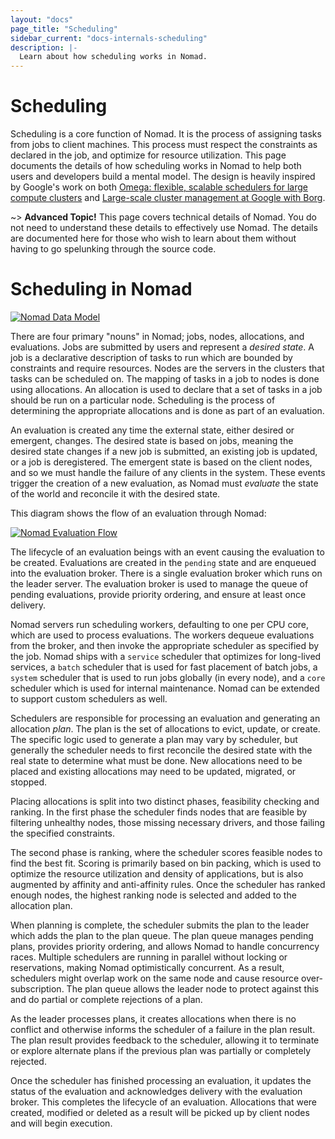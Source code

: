 ```yaml
---
layout: "docs"
page_title: "Scheduling"
sidebar_current: "docs-internals-scheduling"
description: |-
  Learn about how scheduling works in Nomad.
---
```


# Scheduling

Scheduling is a core function of Nomad. It is the process of assigning tasks
from jobs to client machines. This process must respect the constraints as declared
in the job, and optimize for resource utilization. This page documents the details
of how scheduling works in Nomad to help both users and developers
build a mental model. The design is heavily inspired by Google's
work on both [Omega: flexible, scalable schedulers for large compute clusters](https://research.google.com/pubs/pub41684.html)
and [Large-scale cluster management at Google with Borg](https://research.google.com/pubs/pub43438.html).

~> **Advanced Topic!** This page covers technical details
of Nomad. You do not need to understand these details to
effectively use Nomad. The details are documented here for
those who wish to learn about them without having to go
spelunking through the source code.

# Scheduling in Nomad

[![Nomad Data Model](/assets/images/nomad-data-model.png)](/assets/images/nomad-data-model.png)

There are four primary "nouns" in Nomad; jobs, nodes, allocations, and evaluations.
Jobs are submitted by users and represent a _desired state_. A job is a declarative description
of tasks to run which are bounded by constraints and require resources. Nodes are the servers
in the clusters that tasks can be scheduled on. The mapping of tasks in a job to nodes is done
using allocations. An allocation is used to declare that a set of tasks in a job should be run
on a particular node. Scheduling is the process of determining the appropriate allocations and
is done as part of an evaluation.

An evaluation is created any time the external state, either desired or emergent, changes. The desired
state is based on jobs, meaning the desired state changes if a new job is submitted, an
existing job is updated, or a job is deregistered. The emergent state is based on the client
nodes, and so we must handle the failure of any clients in the system. These events trigger
the creation of a new evaluation, as Nomad must _evaluate_ the state of the world and reconcile
it with the desired state.

This diagram shows the flow of an evaluation through Nomad:

[![Nomad Evaluation Flow](/assets/images/nomad-evaluation-flow.png)](/assets/images/nomad-evaluation-flow.png)

The lifecycle of an evaluation beings with an event causing the evaluation to be
created. Evaluations are created in the `pending` state and are enqueued into the
evaluation broker. There is a single evaluation broker which runs on the leader server.
The evaluation broker is used to manage the queue of pending evaluations, provide priority ordering,
and ensure at least once delivery.

Nomad servers run scheduling workers, defaulting to one per CPU core, which are used to
process evaluations. The workers dequeue evaluations from the broker, and then invoke
the appropriate scheduler as specified by the job. Nomad ships with a `service` scheduler
that optimizes for long-lived services, a `batch` scheduler that is used for fast placement
of batch jobs, a `system` scheduler that is used to run jobs globally (in every node), and a `core` scheduler which is used for internal maintenance. Nomad can
be extended to support custom schedulers as well.

Schedulers are responsible for processing an evaluation and generating an allocation _plan_.
The plan is the set of allocations to evict, update, or create. The specific logic used to
generate a plan may vary by scheduler, but generally the scheduler needs to first reconcile
the desired state with the real state to determine what must be done. New allocations need
to be placed and existing allocations may need to be updated, migrated, or stopped.

Placing allocations is split into two distinct phases, feasibility
checking and ranking. In the first phase the scheduler finds nodes that are
feasible by filtering unhealthy nodes, those missing necessary drivers, and those
failing the specified constraints.

The second phase is ranking, where the scheduler scores feasible nodes to find the best fit.
Scoring is primarily based on bin packing, which is used to optimize the resource utilization
and density of applications, but is also augmented by affinity and anti-affinity rules.
Once the scheduler has ranked enough nodes, the highest ranking node is selected and
added to the allocation plan.

When planning is complete, the scheduler submits the plan to the leader which adds
the plan to the plan queue. The plan queue manages pending plans, provides priority
ordering, and allows Nomad to handle concurrency races. Multiple schedulers are running
in parallel without locking or reservations, making Nomad optimistically concurrent.
As a result, schedulers might overlap work on the same node and cause resource
over-subscription. The plan queue allows the leader node to protect against this and
do partial or complete rejections of a plan.

As the leader processes plans, it creates allocations when there is no conflict
and otherwise informs the scheduler of a failure in the plan result. The plan result
provides feedback to the scheduler, allowing it to terminate or explore alternate plans
if the previous plan was partially or completely rejected.

Once the scheduler has finished processing an evaluation, it updates the status of
the evaluation and acknowledges delivery with the evaluation broker. This completes
the lifecycle of an evaluation. Allocations that were created, modified or deleted
as a result will be picked up by client nodes and will begin execution.

